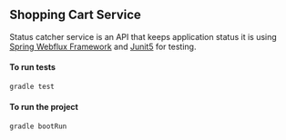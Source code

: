 Shopping Cart Service
----------------------------------------------

Status catcher service is an API that keeps application status it is using [Spring Webflux Framework](https://docs.spring.io/spring/docs/current/spring-framework-reference/web-reactive.html) and [Junit5](https://junit.org/junit5/)
for testing.

#### To run tests

```bash
gradle test
```

#### To run the project

```bash
gradle bootRun
```